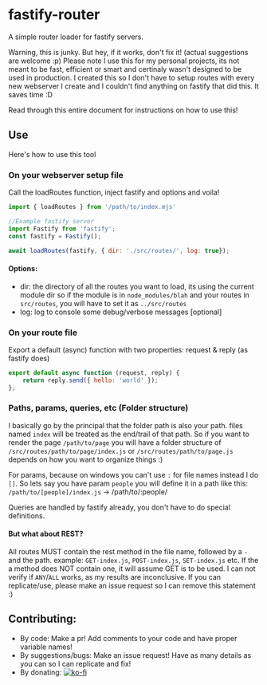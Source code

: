 # fastify-router

A simple router loader for fastify servers. 

Warning, this is junky. But hey, if it works, don't fix it! (actual suggestions are welcome :p)
Please note I use this for my personal projects, its not meant to be fast, efficient or smart and certinaly wasn't designed to be used in production. I created this so I don't have to setup routes with every new webserver I create and I couldn't find anything on fastify that did this. It saves time :D  

Read through this entire document for instructions on how to use this!  

## Use

Here's how to use this tool

### On your webserver setup file

Call the loadRoutes function, inject fastify and options and voila!
```js
import { loadRoutes } from '/path/to/index.mjs'

//Example fastify server 
import Fastify from 'fastify';
const fastify = Fastify();

await loadRoutes(fastify, { dir: './src/routes/', log: true});
```

#### Options: 

- dir: the directory of all the routes you want to load, its using the current module dir so if the module is in `node_modules/blah` and your routes in `src/routes`, you will have to set it as `../src/routes`
- log: log to console some debug/verbose messages [optional]

### On your route file

Export a default (async) function with two properties: request & reply (as fastify does)

```js
export default async function (request, reply) {
    return reply.send({ hello: 'world' });
};
```

### Paths, params, queries, etc (Folder structure)
 
I basically go by the principal that the folder path is also your path. files named `index` will be treated as the end/trail of that path. 
So if you want to render the page `/path/to/page` you will have a folder structure of `/src/routes/path/to/page/index.js` or `/src/routes/path/to/page.js` depends on how you want to organize things :) 

For params, because on windows you can't use `:` for file names instead I do `[]`. So lets say you have param `people` you will define it in a path like this: 
`/path/to/[people]/index.js` -> /path/to/:people/

Queries are handled by fastify already, you don't have to do special definitions. 

#### But what about REST? 
All routes MUST contain the rest method in the file name, followed by a `-` and the path. example: `GET-index.js`, `POST-index.js`, `SET-index.js` etc. 
If the a method does NOT contain one, it will assume GET is to be used.
I can not verify if `ANY`/`ALL` works, as my results are inconclusive. If you can replicate/use, please make an issue request so I can remove this statement :)  

## Contributing: 
- By code: Make a pr! Add comments to your code and have proper variable names!
- By suggestions/bugs: Make an issue request! Have as many details as you can so I can replicate and fix! 
- By donating: [![ko-fi](https://ko-fi.com/img/githubbutton_sm.svg)](https://ko-fi.com/Y8Y1ACFQW) 